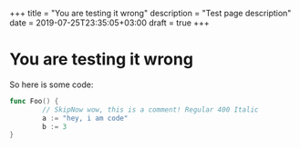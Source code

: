+++
title = "You are testing it wrong"
description = "Test page description"
date = 2019-07-25T23:35:05+03:00
draft = true
+++

# You are testing it wrong

So here is some code:

```go
func Foo() {
        // SkipNow wow, this is a comment! Regular 400 Italic                80
        a := "hey, i am code"
        b := 3
}
```
